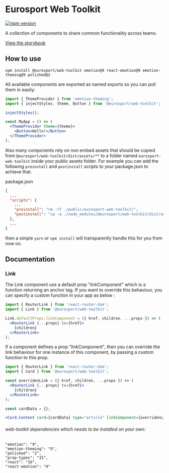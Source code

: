# Eurosport Web Toolkit

<p>
<a href="https://www.npmjs.com/package/@eurosport/web-toolkit">
    <img src="https://img.shields.io/npm/v/@eurosport/web-toolkit.svg"
         alt="npm version">
 </a>
</p>

A collection of components to share common functionality across teams.

[View the storybook](https://es-web-toolkit.netlify.com)

## How to use

`npm install @eurosport/web-toolkit emotion@9 react-emotion@9 emotion-theming@9 polished@2`

All available components are exported as named exports so you can pull them in easily:

```jsx
import { ThemeProvider } from 'emotion-theming';
import { injectStyles, theme, Button } from '@eurosport/web-toolkit';

injectStyles();

const MyApp = () => (
  <ThemeProvider theme={theme}>
    <Button>Hello!</Button>
  </ThemeProvider>
);
```

Also many components rely on non embed assets that should be copied from `@eurosport/web-toolkit/dist/assets/**` to a folder named `eurosport-web-toolkit` inside your public assets folder. For example you can add the following `preinstall` and `postinstall` scripts to your package.json to achieve that.

package.json

```json
{
  ...
  "scripts": {
    ...
    "preinstall": "rm -rf ./public/eurosport-web-toolkit/",
    "postinstall": "cp -a ./node_modules/@eurosport/web-toolkit/dist/assets/. ./public/eurosport-web-toolkit/"
  },
  ...
}
```

then a simple `yarn` or `npm install` will transparently handle this for you from now on.

## Documentation

### Link

The Link component use a default prop "linkComponent" which is a function returning an anchor tag. If you want to override this behaviour, you can specify a custom function in your app as below :

```jsx
import { RouterLink } from 'react-router-dom';
import { Link } from '@eurosport/web-toolkit';

Link.defaultProps.linkComponent = ({ href, children, ...props }) => (
  <RouterLink {...props} to={href}>
    {children}
  </RouterLink>
);
```

If a component defines a prop "linkComponent", then you can override the link behaviour for one instance of this component, by passing a custom function to this prop.

```jsx
import { RouterLink } from 'react-router-dom';
import { Card } from '@eurosport/web-toolkit';

const overridenLink = ({ href, children, ...props }) => (
  <RouterLink {...props} to={href}>
    {children}
  </RouterLink>
);

const cardData = {};

<Card.Content card={cardData} type="article" linkComponent={overridenLink} />;
```

###### web-toolkit dependencies which needs to be installed on your own:

```
"emotion": "9",
"emotion-theming": "9",
"polished": "2",
"prop-types": "15",
"react": "16",
"react-emotion": "9"
```
